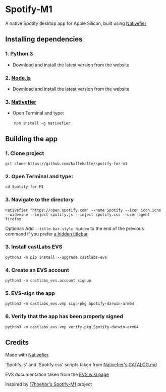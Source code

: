 # Spotify-M1

A native Spotify desktop app for Apple Silicon, built using [Nativefier](https://github.com/nativefier/nativefier)

## Installing dependencies
### 1. [Python 3](https://www.python.org/downloads/)

 - Download and install the latest version from the website

### 2. [Node.js](https://nodejs.org/en/)

 - Download and install the latest version from the website

### 3. [Nativefier](https://github.com/nativefier/nativefier)

 - Open Terminal and type:

&nbsp;&nbsp;&nbsp;&nbsp;&nbsp;&nbsp;&nbsp;```npm install -g nativefier```


## Building the app

### 1. Clone project

```
git clone https://github.com/kallekalle/spotify-for-m1
```

### 2. Open Terminal and type:

```
cd Spotify-for-M1
```

### 3. Navigate to the directory

```
nativefier "https://open.spotify.com" --name Spotify --icon icon.icns --widevine --inject spotify.js --inject spotify.css --user-agent firefox
```

Optional:
Add ```--title-bar-style hidden``` to the end of the previous command if you prefer [a hidden titlebar](https://imgur.com/a/xsHr5m8)

### 3. Install castLabs EVS

```
python3 -m pip install --upgrade castlabs-evs
```

### 4. Create an EVS account

```
python3 -m castlabs_evs.account signup
```

### 5. EVS-sign the app

```
python3 -m castlabs_evs.vmp sign-pkg Spotify-darwin-arm64
```

### 6. Verify that the app has been properly signed

```
python3 -m castlabs_evs.vmp verify-pkg Spotify-darwin-arm64
```


## Credits

Made with [Nativefier](https://github.com/nativefier/nativefier).

'Spotify.js' and 'Spotify.css' scripts taken from [Nativefier's CATALOG.md](https://github.com/nativefier/nativefier/blob/master/CATALOG.md)

EVS documentation taken from the [EVS wiki page](https://github.com/castlabs/electron-releases/wiki/EVS)

Inspired by [17hoehbr's Spotify-M1](https://github.com/17hoehbr/Spotify-M1) project
